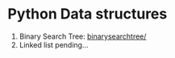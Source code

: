# Python Data structures
  1. Binary Search Tree: [binarysearchtree/](binarysearchtree/)
  2. Linked list pending...